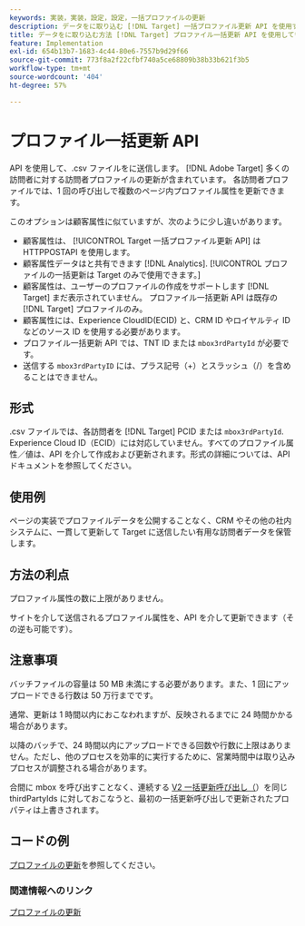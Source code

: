```yaml
---
keywords: 実装，実装，設定，設定，一括プロファイルの更新
description: データをに取り込む [!DNL Target] 一括プロファイル更新 API を使用する。
title: データをに取り込む方法 [!DNL Target] プロファイル一括更新 API を使用している場合
feature: Implementation
exl-id: 654b13b7-1683-4c44-80e6-7557b9d29f66
source-git-commit: 773f8a2f22cfbf740a5ce68809b38b33b621f3b5
workflow-type: tm+mt
source-wordcount: '404'
ht-degree: 57%

---
```


# プロファイル一括更新 API

API を使用して、.csv ファイルをに送信します。 [!DNL Adobe Target] 多くの訪問者に対する訪問者プロファイルの更新が含まれています。 各訪問者プロファイルでは、1 回の呼び出しで複数のページ内プロファイル属性を更新できます。

このオプションは顧客属性に似ていますが、次のように少し違いがあります。

* 顧客属性は、 [!UICONTROL Target 一括プロファイル更新 API] は HTTPPOSTAPI を使用します。
* 顧客属性データはと共有できます [!DNL Analytics]. [!UICONTROL プロファイルの一括更新は Target のみで使用できます。]
* 顧客属性は、ユーザーのプロファイルの作成をサポートします [!DNL Target] まだ表示されていません。 プロファイル一括更新 API は既存の [!DNL Target] プロファイルのみ。
* 顧客属性には、Experience CloudID(ECID) と、CRM ID やロイヤルティ ID などのソース ID を使用する必要があります。
* プロファイル一括更新 API では、TNT ID または `mbox3rdPartyId` が必要です。
* 送信する `mbox3rdPartyID` には、プラス記号（+）とスラッシュ（/）を含めることはできません。

## 形式

.csv ファイルでは、各訪問者を [!DNL Target] PCID または `mbox3rdPartyId`. Experience Cloud ID（ECID）には対応していません。すべてのプロファイル属性／値は、API を介して作成および更新されます。形式の詳細については、API ドキュメントを参照してください。

## 使用例

ページの実装でプロファイルデータを公開することなく、CRM やその他の社内システムに、一貫して更新して Target に送信したい有用な訪問者データを保管します。

## 方法の利点

プロファイル属性の数に上限がありません。

サイトを介して送信されるプロファイル属性を、API を介して更新できます（その逆も可能です）。

## 注意事項

バッチファイルの容量は 50 MB 未満にする必要があります。また、1 回にアップロードできる行数は 50 万行までです。

通常、更新は 1 時間以内におこなわれますが、反映されるまでに 24 時間かかる場合があります。

以降のバッチで、24 時間以内にアップロードできる回数や行数に上限はありません。ただし、他のプロセスを効率的に実行するために、営業時間中は取り込みプロセスが調整される場合があります。

合間に mbox を呼び出すことなく、連続する [V2 一括更新呼び出し（](https://developers.adobetarget.com/api/#updating-profiles)）を同じ thirdPartyIds に対しておこなうと、最初の一括更新呼び出しで更新されたプロパティは上書きされます。

## コードの例

[プロファイルの更新](https://developers.adobetarget.com/api/#updating-profiles)を参照してください。

### 関連情報へのリンク

[プロファイルの更新](https://developers.adobetarget.com/api/#updating-profiles)

